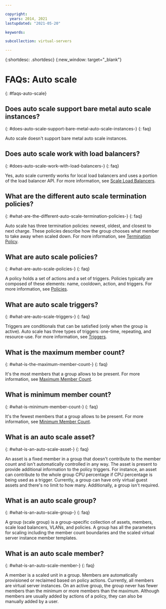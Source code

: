 ```yaml
---

copyright:
  years: 2014, 2021
lastupdated: "2021-05-20"

keywords:

subcollection: virtual-servers

---
```


{:shortdesc: .shortdesc}
{:new_window: target="_blank"}

# FAQs: Auto scale
{: #faqs-auto-scale}

## Does auto scale support bare metal auto scale instances?
{: #does-auto-scale-support-bare-metal-auto-scale-instances-}
{: faq}

Auto scale doesn't support bare metal auto scale instances.

## Does auto scale work with load balancers?
{: #does-auto-scale-work-with-load-balancers-}
{: faq}

Yes, auto scale currently works for local load balancers and uses a portion of the load balancer API. For more information, see [Scale Load Balancers](/docs/virtual-servers?topic=virtual-servers-auto-scale-terminology).

## What are the different auto scale termination policies?
{: #what-are-the-different-auto-scale-termination-policies-}
{: faq}

Auto scale has three termination policies: newest, oldest, and closest to next charge. These policies describe how the group chooses what member to take away when scaled down. For more information, see [Termination Policy](/docs/virtual-servers?topic=virtual-servers-auto-scale-terminology).

## What are auto scale policies?
{: #what-are-auto-scale-policies-}
{: faq}

A policy holds a set of actions and a set of triggers. Policies typically are composed of these elements: name, cooldown, action, and triggers. For more information, see [Policies](/docs/virtual-servers?topic=virtual-servers-auto-scale-terminology).

## What are auto scale triggers?
{: #what-are-auto-scale-triggers-}
{: faq}

Triggers are conditionals that can be satisfied (only when the group is active). Auto scale has three types of triggers: one-time, repeating, and resource-use. For more information, see [Triggers](/docs/virtual-servers?topic=virtual-servers-auto-scale-terminology).

## What is the maximum member count?
{: #what-is-the-maximum-member-count-}
{: faq}

It's the most members that a group allows to be present. For more information, see [Maximum Member Count](/docs/virtual-servers?topic=virtual-servers-auto-scale-terminology).

## What is minimum member count?
{: #what-is-minimum-member-count-}
{: faq}

It's the fewest members that a group allows to be present. For more information, see [Minimum Member Count](/docs/virtual-servers?topic=virtual-servers-auto-scale-terminology).

## What is an auto scale asset?
{: #what-is-an-auto-scale-asset-}
{: faq}

An asset is a fixed member in a group that doesn't contribute to the member count and isn't automatically controlled in any way. The asset is present to provide additional information to the policy triggers. For instance, an asset can contribute to the whole group CPU percentage if CPU percentage is being used as a trigger. Currently, a group can have only virtual guest assets and there's no limit to how many. Additionally, a group isn't required.

## What is an auto scale group?
{: #what-is-an-auto-scale-group-}
{: faq}

A group (scale group) is a group-specific collection of assets, members, scale load balancers, VLANs, and policies. A group has all the parameters for scaling including the member count boundaries and the scaled virtual server instance member templates.

## What is an auto scale member?
{: #what-is-an-auto-scale-member-}
{: faq}

A member is a scaled unit in a group. Members are automatically provisioned or reclaimed based on policy actions. Currently, all members are virtual server instances. On an active group, the group never has fewer members than the minimum or more members than the maximum. Although members are usually added by actions of a policy, they can also be manually added by a user.
